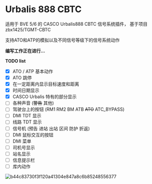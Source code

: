# Urbalis 888 CBTC
适用于 BVE 5/6 的 CASCO Urbalis888 CBTC 信号系统插件，
基于项目 zbx1425/TGMT-CBTC  

支持ATO和ATP的模拟以及不同信号等级下的信号系统动作

**编写工作正在进行...**

**TODO list**
- [x] ATO / ATP 基本动作
- [x] ATO 跳停
- [x] 在一定距离内显示目标速度和距离
- [x] 时间日期显示
- [x] CASCO Urbalis 特有的部分显示
- [ ] 各种声音 (~~警告~~ 其他)
- [ ] 驾驶台上的按钮 (RM1 RM2 BM ATB ~~ATO~~ ATC_BYPASS)
- [ ] DMI TDT 显示
- [ ] 线路 TDT 显示
- [ ] 信号机 (预告 进站 出站 区间 防护 折返)
- [ ] DMI 鼠标交互的按钮
- [ ] DMI 菜单
- [ ] 司机号显示
- [ ] 站名显示
- [ ] 信息提示栏
- [ ] 库内动作

![b44c83730f3f120a41304e847a8c6b85248556377](https://user-images.githubusercontent.com/60384089/195612349-ef348327-4d0d-43d1-a746-b2177c41d73b.png)

